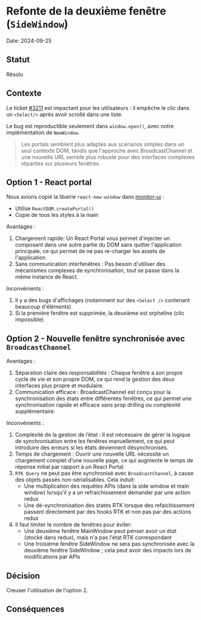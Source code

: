 # Refonte de la deuxième fenêtre (`SideWindow`)

Date: 2024-09-25

## Statut

Résolu

## Contexte

Le ticket [#3211](https://github.com/MTES-MCT/monitorfish/issues/3211) est impactant pour les utilisateurs : il empêche le clic dans un `<Select/>` après avoir scrollé dans une liste. 

Le bug est reproductible seulement dans `window.open()`, avec notre implémentation de `NewWindow`.

> Les portals semblent plus adaptés aux scénarios simples dans un seul contexte DOM, tandis que l'approche avec BroadcastChannel et une nouvelle URL semble plus robuste pour des interfaces complexes réparties sur plusieurs fenêtres.

## Option 1 - React portal

Nous avions copié la libairie `react-new-window` dans [monitor-ui](https://github.com/MTES-MCT/monitor-ui/blob/d1294389097d528637c481ada8ea9ad1514f2640/src/components/NewWindow.tsx#L44) :
- Utilise `ReactDOM.createPortal()`
- Copie de tous les styles à la main

Avantages :
1. Chargement rapide: Un React Portal vous permet d'injecter un composant dans une autre partie du DOM sans quitter l'application principale, ce qui permet de ne pas re-charger les assets de l'application.
2. Sans communication interfenêtres : Pas besoin d'utiliser des mécanismes complexes de synchronisation, tout se passe dans la même instance de React.

Inconvénients :
1. Il y a des bugs d'affichages (notamment sur des `<Select />` contenant beaucoup d'éléments) 
2. Si la première fenêtre est supprimée, la deuxième est orpheline (clic impossible)

## Option 2 - Nouvelle fenêtre synchronisée avec `BroadcastChannel`

Avantages :
1. Séparation claire des responsabilités : Chaque fenêtre a son propre cycle de vie et son propre DOM, ce qui rend la gestion des deux interfaces plus propre et modulaire.
2. Communication efficace : BroadcastChannel est conçu pour la synchronisation des états entre différentes fenêtres, ce qui permet une synchronisation rapide et efficace sans prop drilling ou complexité supplémentaire.

Inconvénients :
1. Complexité de la gestion de l’état : Il est nécessaire de gérer la logique de synchronisation entre les fenêtres manuellement, ce qui peut introduire des erreurs si les états deviennent désynchronisés.
2. Temps de chargement : Ouvrir une nouvelle URL nécessite un chargement complet d’une nouvelle page, ce qui augmente le temps de réponse initial par rapport à un React Portal.
3. `RTK Query` ne peut pas être synchronisé avec `BroadcastChannel`, à cause des objets passés non-sérialisables. Cela induit:
   - Une multiplication des requêtes APIs (dans la side window et main window) lorsqu'il y a un refraichissement demander par une action redux
   - Une dé-synchronisation des states RTK lorsque des refaichissement passent directement par des hooks RTK et non pas par des actions redux
4. Il faut limiter le nombre de fenêtres pour éviter:
   - Une deuxième fenêtre MainWindow peut penser avoir un état (stocké dans redux), mais n'a pas l'état RTK correspondant
   - Une troisième fenêtre SideWindow ne sera pas synchronisée avec la deuxième fenêtre SideWindow ; cela peut avoir des impacts lors de modifications par APIs 
  
## Décision

Creuser l'utilisation de l'option 2.

## Conséquences
